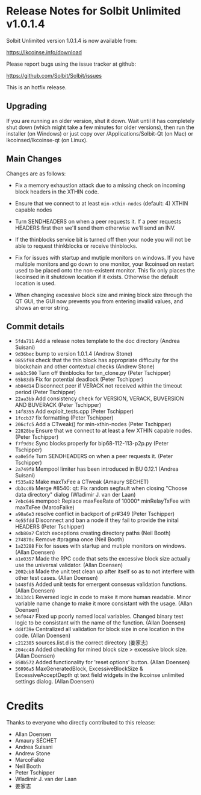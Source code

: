 Release Notes for Solbit Unlimited v1.0.1.4
============================================

Solbit Unlimited version 1.0.1.4 is now available from:

  <https://lkcoinse.info/download>

Please report bugs using the issue tracker at github:

  <https://github.com/Solbit/Solbit/issues>

This is an hotfix release.

Upgrading
---------

If you are running an older version, shut it down. Wait until it has completely
shut down (which might take a few minutes for older versions), then run the
installer (on Windows) or just copy over /Applications/Solbit-Qt (on Mac) or
lkcoinsed/lkcoinse-qt (on Linux).

Main Changes
------------

Changes are as follows:

- Fix a memory exhaustion attack due to a missing check on incoming block headers in the XTHIN code.

- Ensure that we connect to at least `min-xthin-nodes` (default: 4) XTHIN capable nodes

- Turn SENDHEADERS on when a peer requests it. If a peer requests HEADERS first then we'll send them otherwise we'll send an INV.

- If the thinblocks service bit is turned off then your node you will not be able to request thinkblocks or receive thinblocks.

- Fix for issues with startup and mutiple monitors on windows. If you have multiple monitors and go down to one monitor, your lkcoinsed on restart used to be placed onto the non-existent monitor.  This fix only places the lkcoinsed in it shutdown location if it exists.  Otherwise the default location is used.

- When changing excessive block size and mining block size through the QT GUI, the GUI now prevents you from entering invalid values, and shows an error string.

Commit details
--------------

- `5fda711` Add a release notes template to the doc directory (Andrea Suisani)
- `9d36bec` bump to version 1.0.1.4 (Andrew Stone)
- `0855f98` check that the thin block has appropriate difficulty for the blockchain and other contextual checks (Andrew Stone)
- `aeb3c500` Turn off thinblocks for txn_clone.py (Peter Tschipper)
- `65b83db` Fix for potential deadlock (Peter Tschipper)
- `ab04d14` Disconnect peer if VERACK not received within the timeout period (Peter Tschipper)
- `22aa3bb` Add consistency check for VERSION, VERACK, BUVERSION AND BUVERACK (Peter Tschipper)
- `14f8355` Add exploit_tests.cpp (Peter Tschipper)
- `1fccb37` fix formatting (Peter Tschipper)
- `206cfc5` Add a CTweak() for min-xthin-nodes (Peter Tschipper)
- `22828be` Ensure that we connect to at least a few XTHIN capable nodes. (Peter Tschipper)
- `f7f9d9c` Sync blocks properly for bip68-112-113-p2p.py (Peter Tschipper)
- `ea0e5fe` Turn SENDHEADERS on when a peer requests it. (Peter Tschipper)
- `2a749f8` Mempool limiter has been introduced in BU 0.12.1 (Andrea Suisani)
- `f535a92` Make maxTxFee a CTweak (Amaury SECHET)
- `db3cc0b` Merge #8540: qt: Fix random segfault when closing "Choose data directory" dialog (Wladimir J. van der Laan)
- `7ebc646` mempool: Replace maxFeeRate of 10000* minRelayTxFee with maxTxFee (MarcoFalke)
- `a90a6e3` resolve conflict in backport of pr#349 (Peter Tschipper)
- `4e55fdd` Disconnect and ban a node if they fail to provide the inital HEADERS (Peter Tschipper)
- `adb80a7` Catch exceptions creating directory paths (Neil Booth)
- `274870c` Remove #pragma once (Neil Booth)
- `1a23288` Fix for issues with startup and mutiple monitors on windows. (Allan Doensen)
- `a1e0357` Made the RPC code that sets the excessive block size actually use the universal validator. (Allan Doensen)
- `2002cb8` Made the unit test clean up after itself so as to not interfere with other test cases. (Allan Doensen)
- `b448fd5` Added unit tests for emergent consesus validation functions. (Allan Doensen)
- `3b13dc1` Reversed logic in code to make it more human readable. Minor variable name change to make it more consistant with the usage. (Allan Doensen)
- `56f0447` Fixed up poorly named local variables. Changed binary test logic to be consistant with the name of the function. (Allan Doensen)
- `dd4f39e` Centralized all validation for block size in one location in the code. (Allan Doensen)
- `c212385` sources.list.d is the correct directory (姜家志)
- `204cc48` Added checking for mined block size > excessive block size. (Allan Doensen)
- `850b572` Added functionality for 'reset options' button. (Allan Doensen)
- `56096a5` MaxGeneratedBlock, ExcessiveBlockSize & ExcessiveAcceptDepth qt text field widgets in the lkcoinse unlimited settings dialog. (Allan Doensen)


Credits
=======

Thanks to everyone who directly contributed to this release:

- Allan Doensen
- Amaury SÉCHET
- Andrea Suisani
- Andrew Stone
- MarcoFalke
- Neil Booth
- Peter Tschipper
- Wladimir J. van der Laan
- 姜家志


